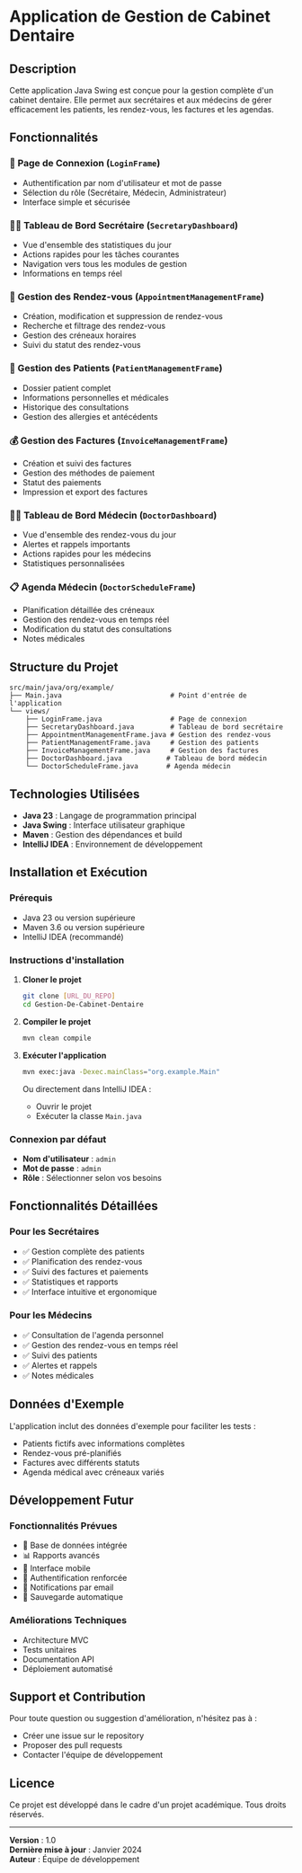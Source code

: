 # Application de Gestion de Cabinet Dentaire

## Description
Cette application Java Swing est conçue pour la gestion complète d'un cabinet dentaire. Elle permet aux secrétaires et aux médecins de gérer efficacement les patients, les rendez-vous, les factures et les agendas.

## Fonctionnalités

### 🔐 Page de Connexion (`LoginFrame`)
- Authentification par nom d'utilisateur et mot de passe
- Sélection du rôle (Secrétaire, Médecin, Administrateur)
- Interface simple et sécurisée

### 👩‍💼 Tableau de Bord Secrétaire (`SecretaryDashboard`)
- Vue d'ensemble des statistiques du jour
- Actions rapides pour les tâches courantes
- Navigation vers tous les modules de gestion
- Informations en temps réel

### 📅 Gestion des Rendez-vous (`AppointmentManagementFrame`)
- Création, modification et suppression de rendez-vous
- Recherche et filtrage des rendez-vous
- Gestion des créneaux horaires
- Suivi du statut des rendez-vous

### 👥 Gestion des Patients (`PatientManagementFrame`)
- Dossier patient complet
- Informations personnelles et médicales
- Historique des consultations
- Gestion des allergies et antécédents

### 💰 Gestion des Factures (`InvoiceManagementFrame`)
- Création et suivi des factures
- Gestion des méthodes de paiement
- Statut des paiements
- Impression et export des factures

### 👨‍⚕️ Tableau de Bord Médecin (`DoctorDashboard`)
- Vue d'ensemble des rendez-vous du jour
- Alertes et rappels importants
- Actions rapides pour les médecins
- Statistiques personnalisées

### 📋 Agenda Médecin (`DoctorScheduleFrame`)
- Planification détaillée des créneaux
- Gestion des rendez-vous en temps réel
- Modification du statut des consultations
- Notes médicales

## Structure du Projet

```
src/main/java/org/example/
├── Main.java                           # Point d'entrée de l'application
└── views/
    ├── LoginFrame.java                 # Page de connexion
    ├── SecretaryDashboard.java         # Tableau de bord secrétaire
    ├── AppointmentManagementFrame.java # Gestion des rendez-vous
    ├── PatientManagementFrame.java     # Gestion des patients
    ├── InvoiceManagementFrame.java     # Gestion des factures
    ├── DoctorDashboard.java           # Tableau de bord médecin
    └── DoctorScheduleFrame.java       # Agenda médecin
```

## Technologies Utilisées

- **Java 23** : Langage de programmation principal
- **Java Swing** : Interface utilisateur graphique
- **Maven** : Gestion des dépendances et build
- **IntelliJ IDEA** : Environnement de développement

## Installation et Exécution

### Prérequis
- Java 23 ou version supérieure
- Maven 3.6 ou version supérieure
- IntelliJ IDEA (recommandé)

### Instructions d'installation

1. **Cloner le projet**
   ```bash
   git clone [URL_DU_REPO]
   cd Gestion-De-Cabinet-Dentaire
   ```

2. **Compiler le projet**
   ```bash
   mvn clean compile
   ```

3. **Exécuter l'application**
   ```bash
   mvn exec:java -Dexec.mainClass="org.example.Main"
   ```

   Ou directement dans IntelliJ IDEA :
   - Ouvrir le projet
   - Exécuter la classe `Main.java`

### Connexion par défaut
- **Nom d'utilisateur** : `admin`
- **Mot de passe** : `admin`
- **Rôle** : Sélectionner selon vos besoins

## Fonctionnalités Détaillées

### Pour les Secrétaires
- ✅ Gestion complète des patients
- ✅ Planification des rendez-vous
- ✅ Suivi des factures et paiements
- ✅ Statistiques et rapports
- ✅ Interface intuitive et ergonomique

### Pour les Médecins
- ✅ Consultation de l'agenda personnel
- ✅ Gestion des rendez-vous en temps réel
- ✅ Suivi des patients
- ✅ Alertes et rappels
- ✅ Notes médicales

## Données d'Exemple

L'application inclut des données d'exemple pour faciliter les tests :
- Patients fictifs avec informations complètes
- Rendez-vous pré-planifiés
- Factures avec différents statuts
- Agenda médical avec créneaux variés

## Développement Futur

### Fonctionnalités Prévues
- 🔄 Base de données intégrée
- 📊 Rapports avancés
- 📱 Interface mobile
- 🔐 Authentification renforcée
- 📧 Notifications par email
- 💾 Sauvegarde automatique

### Améliorations Techniques
- Architecture MVC
- Tests unitaires
- Documentation API
- Déploiement automatisé

## Support et Contribution

Pour toute question ou suggestion d'amélioration, n'hésitez pas à :
- Créer une issue sur le repository
- Proposer des pull requests
- Contacter l'équipe de développement

## Licence

Ce projet est développé dans le cadre d'un projet académique. Tous droits réservés.

---

**Version** : 1.0  
**Dernière mise à jour** : Janvier 2024  
**Auteur** : Équipe de développement
